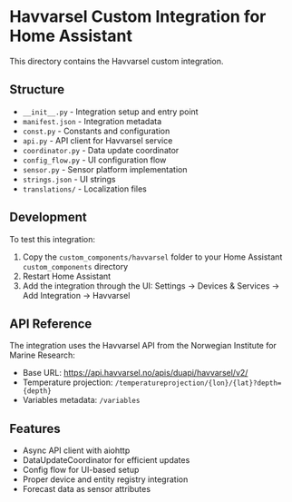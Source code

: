 # Havvarsel Custom Integration for Home Assistant

This directory contains the Havvarsel custom integration.

## Structure

- `__init__.py` - Integration setup and entry point
- `manifest.json` - Integration metadata
- `const.py` - Constants and configuration
- `api.py` - API client for Havvarsel service
- `coordinator.py` - Data update coordinator
- `config_flow.py` - UI configuration flow
- `sensor.py` - Sensor platform implementation
- `strings.json` - UI strings
- `translations/` - Localization files

## Development

To test this integration:

1. Copy the `custom_components/havvarsel` folder to your Home Assistant `custom_components` directory
2. Restart Home Assistant
3. Add the integration through the UI: Settings → Devices & Services → Add Integration → Havvarsel

## API Reference

The integration uses the Havvarsel API from the Norwegian Institute for Marine Research:
- Base URL: https://api.havvarsel.no/apis/duapi/havvarsel/v2/
- Temperature projection: `/temperatureprojection/{lon}/{lat}?depth={depth}`
- Variables metadata: `/variables`

## Features

- Async API client with aiohttp
- DataUpdateCoordinator for efficient updates
- Config flow for UI-based setup
- Proper device and entity registry integration
- Forecast data as sensor attributes
